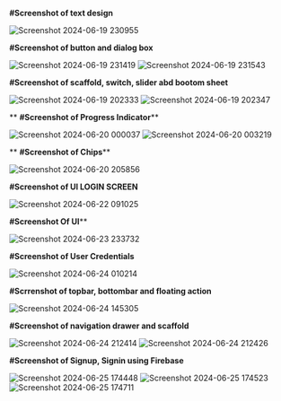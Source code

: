  
**#Screenshot of text design**                                                                                                                             

                                                                                                                                                            
                                                                                                                                                              
                                                                                                                                                             

![Screenshot 2024-06-19 230955](https://github.com/TinaRani2003/My_Application/assets/160511456/8e28db5e-1dd7-42b4-8fae-a2acfc40b326)                              



**#Screenshot of button and dialog box**


![Screenshot 2024-06-19 231419](https://github.com/TinaRani2003/My_Application/assets/160511456/350a987e-0abb-449e-82df-0d0cc8509606)                                         ![Screenshot 2024-06-19 231543](https://github.com/TinaRani2003/My_Application/assets/160511456/5dffef55-056f-407b-9054-eb4f7887c1b9)





**#Screenshot of scaffold, switch, slider abd bootom sheet**


![Screenshot 2024-06-19 202333](https://github.com/TinaRani2003/My_Application/assets/160511456/7591101e-2b7c-4a78-a10b-2dd3b84e882c)                                           ![Screenshot 2024-06-19 202347](https://github.com/TinaRani2003/My_Application/assets/160511456/19f3b2cc-af15-4040-9c69-6a88e7576188)

**
**#Screenshot of Progress Indicator****

![Screenshot 2024-06-20 000037](https://github.com/TinaRani2003/My_Application/assets/160511456/50773c4c-befb-4e9f-a7a0-3600c14a0d04)                                               ![Screenshot 2024-06-20 003219](https://github.com/TinaRani2003/My_Application/assets/160511456/a0866b29-18c3-42f1-afe6-fead23884328)

**
**#Screenshot of Chips****



![Screenshot 2024-06-20 205856](https://github.com/TinaRani2003/My_Application/assets/160511456/ff3eaaf2-31fe-4f4e-84f0-2fb548b41c32)




**#Screenshot of UI LOGIN SCREEN**



![Screenshot 2024-06-22 091025](https://github.com/TinaRani2003/My_Application/assets/160511456/35ac1a34-9246-4ad5-971b-efd5c80111fa)



**#Screenshot Of UI****




![Screenshot 2024-06-23 233732](https://github.com/TinaRani2003/My_Application/assets/160511456/f7180304-8466-4430-affd-f3443c98b12e)



**#Screenshot of User Credentials**



![Screenshot 2024-06-24 010214](https://github.com/TinaRani2003/My_Application/assets/160511456/38e7c2e2-d696-4541-99de-ebfc6b77d8eb)







**#Scrrenshot of topbar, bottombar and floating action**


 ![Screenshot 2024-06-24 145305](https://github.com/TinaRani2003/My_Application/assets/160511456/5feeef3f-f7a0-498c-8092-2ef2f03f79f7)




 **#Screenshot of navigation drawer and scaffold**



 

![Screenshot 2024-06-24 212414](https://github.com/TinaRani2003/My_Application/assets/160511456/6d9724ac-d2a4-4a5b-8298-f85fd16c96b6)                                                 ![Screenshot 2024-06-24 212426](https://github.com/TinaRani2003/My_Application/assets/160511456/40ec214a-e209-4039-9557-2cd559bb8c2c)




**#Screenshot of Signup, Signin using Firebase**




![Screenshot 2024-06-25 174448](https://github.com/TinaRani2003/My_Application/assets/160511456/6ef9bd2a-db61-41f5-9d38-0ec83e4ea474)             ![Screenshot 2024-06-25 174523](https://github.com/TinaRani2003/My_Application/assets/160511456/03b07f45-0d1c-478a-a54a-a7c8f7013407)                                            ![Screenshot 2024-06-25 174711](https://github.com/TinaRani2003/My_Application/assets/160511456/ecfd3cfa-00ee-462e-b54c-a44799b00a2b)
